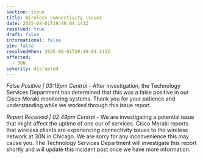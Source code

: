 ```yaml
---
section: issue
title: Wireless connectivity issues
date: 2025-08-01T19:49:04.141Z
resolved: true
draft: false
informational: false
pin: false
resolvedWhen: 2025-08-01T20:19:04.143Z
affected:
  - 30N
severity: disrupted
---
```

*False Positive | 03:19pm Central* - After investigation, the Technology Services Department has determined that this was a false positive in our Cisco Meraki monitoring systems. Thank you for your patience and understanding while we worked through this issue report.

*Report Received | 02:49pm Central* - We are investigating a potential issue that might affect the uptime of one our of services. Cisco Meraki reports that wireless clients are experiencing connectivity issues to the wireless network at 30N in Chicago. We are sorry for any inconvenience this may cause you. The Technology Services Department will investigate this report shortly and will update this incident post once we have more information.